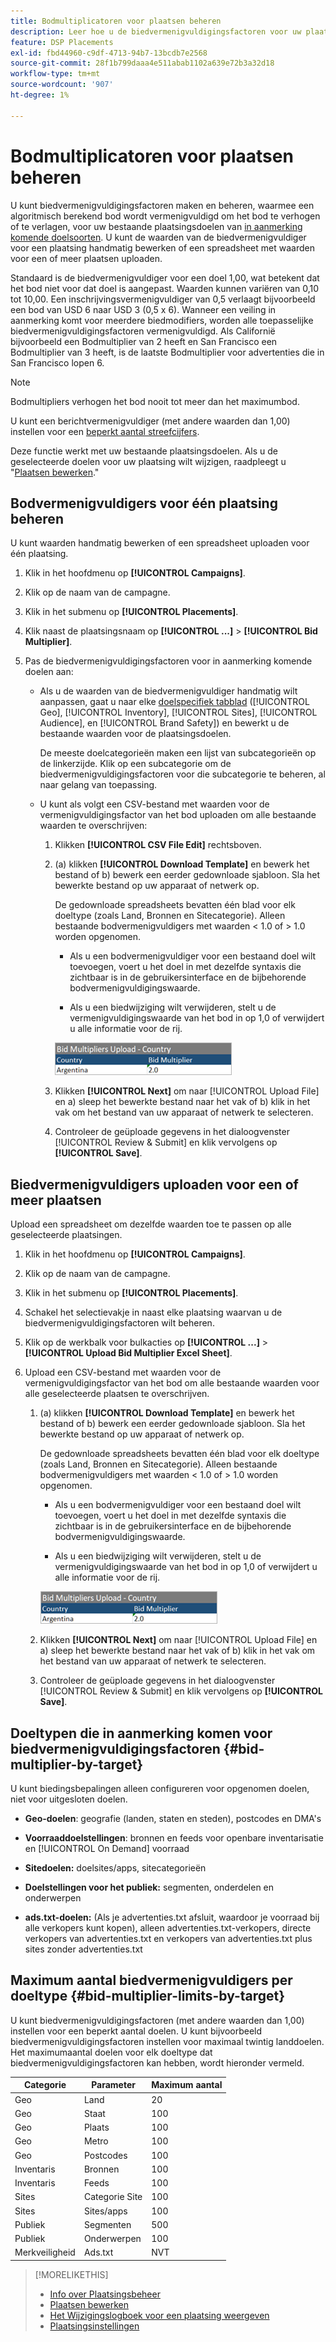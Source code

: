 ```yaml
---
title: Bodmultiplicatoren voor plaatsen beheren
description: Leer hoe u de biedvermenigvuldigingsfactoren voor uw plaatsingsdoelen kunt maken en bewerken.
feature: DSP Placements
exl-id: fbd44960-c9df-4713-94b7-13bcdb7e2568
source-git-commit: 28f1b799daaa4e511abab1102a639e72b3a32d18
workflow-type: tm+mt
source-wordcount: '907'
ht-degree: 1%

---
```


# Bodmultiplicatoren voor plaatsen beheren

U kunt biedvermenigvuldigingsfactoren maken en beheren, waarmee een algoritmisch berekend bod wordt vermenigvuldigd om het bod te verhogen of te verlagen, voor uw bestaande plaatsingsdoelen van [in aanmerking komende doelsoorten](#bid-multiplier-by-target). U kunt de waarden van de biedvermenigvuldiger voor een plaatsing handmatig bewerken of een spreadsheet met waarden voor een of meer plaatsen uploaden.

Standaard is de biedvermenigvuldiger voor een doel 1,00, wat betekent dat het bod niet voor dat doel is aangepast. Waarden kunnen variëren van 0,10 tot 10,00. Een inschrijvingsvermenigvuldiger van 0,5 verlaagt bijvoorbeeld een bod van USD 6 naar USD 3 (0,5 x 6). Wanneer een veiling in aanmerking komt voor meerdere biedmodifiers, worden alle toepasselijke biedvermenigvuldigingsfactoren vermenigvuldigd. Als Californië bijvoorbeeld een Bodmultiplier van 2 heeft en San Francisco een Bodmultiplier van 3 heeft, is de laatste Bodmultiplier voor advertenties die in San Francisco lopen 6.

>[!NOTE]
>
>Bodmultipliers verhogen het bod nooit tot meer dan het maximumbod.

U kunt een berichtvermenigvuldiger (met andere waarden dan 1,00) instellen voor een [beperkt aantal streefcijfers](#bid-multiplier-limits-by-target).

Deze functie werkt met uw bestaande plaatsingsdoelen. Als u de geselecteerde doelen voor uw plaatsing wilt wijzigen, raadpleegt u &quot;[Plaatsen bewerken](/help/dsp/campaign-management/placements/placement-edit.md).&quot;

## Bodvermenigvuldigers voor één plaatsing beheren

U kunt waarden handmatig bewerken of een spreadsheet uploaden voor één plaatsing.

1. Klik in het hoofdmenu op **[!UICONTROL Campaigns]**.

1. Klik op de naam van de campagne.

1. Klik in het submenu op **[!UICONTROL Placements]**.

1. Klik naast de plaatsingsnaam op  **[!UICONTROL ...]** > **[!UICONTROL Bid Multiplier]**.

1. Pas de biedvermenigvuldigingsfactoren voor in aanmerking komende doelen aan:

   * Als u de waarden van de biedvermenigvuldiger handmatig wilt aanpassen, gaat u naar elke [doelspecifiek tabblad](#bid-multiplier-by-target) ([!UICONTROL Geo], [!UICONTROL Inventory], [!UICONTROL Sites], [!UICONTROL Audience], en [!UICONTROL Brand Safety]) en bewerkt u de bestaande waarden voor de plaatsingsdoelen.

     De meeste doelcategorieën maken een lijst van subcategorieën op de linkerzijde. Klik op een subcategorie om de biedvermenigvuldigingsfactoren voor die subcategorie te beheren, al naar gelang van toepassing.

   * U kunt als volgt een CSV-bestand met waarden voor de vermenigvuldigingsfactor van het bod uploaden om alle bestaande waarden te overschrijven:

      1. Klikken **[!UICONTROL CSV File Edit]** rechtsboven.

      1. (a) klikken **[!UICONTROL Download Template]** en bewerk het bestand of b) bewerk een eerder gedownloade sjabloon. Sla het bewerkte bestand op uw apparaat of netwerk op.

         De gedownloade spreadsheets bevatten één blad voor elk doeltype (zoals Land, Bronnen en Sitecategorie). Alleen bestaande bodvermenigvuldigers met waarden &lt; 1.0 of > 1.0 worden opgenomen.

         * Als u een bodvermenigvuldiger voor een bestaand doel wilt toevoegen, voert u het doel in met dezelfde syntaxis die zichtbaar is in de gebruikersinterface en de bijbehorende bodvermenigvuldigingswaarde.

         * Als u een biedwijziging wilt verwijderen, stelt u de vermenigvuldigingswaarde van het bod in op 1,0 of verwijdert u alle informatie voor de rij.

         ![Voorbeeldrij in een spreadsheetbestand voor een bied-multiplier](/help/dsp/assets/bid-multiplier-spreadsheet.png "Voorbeeldrij in een spreadsheetbestand voor een bied-multiplier")

      1. Klikken **[!UICONTROL Next]** om naar [!UICONTROL Upload File] en a) sleep het bewerkte bestand naar het vak of b) klik in het vak om het bestand van uw apparaat of netwerk te selecteren.

      1. Controleer de geüploade gegevens in het dialoogvenster [!UICONTROL Review & Submit] en klik vervolgens op **[!UICONTROL Save]**.

## Biedvermenigvuldigers uploaden voor een of meer plaatsen

Upload een spreadsheet om dezelfde waarden toe te passen op alle geselecteerde plaatsingen.

1. Klik in het hoofdmenu op **[!UICONTROL Campaigns]**.

1. Klik op de naam van de campagne.

1. Klik in het submenu op **[!UICONTROL Placements]**.

1. Schakel het selectievakje in naast elke plaatsing waarvan u de biedvermenigvuldigingsfactoren wilt beheren.

1. Klik op de werkbalk voor bulkacties op **[!UICONTROL ...]** > **[!UICONTROL Upload Bid Multiplier Excel Sheet]**.

1. Upload een CSV-bestand met waarden voor de vermenigvuldigingsfactor van het bod om alle bestaande waarden voor alle geselecteerde plaatsen te overschrijven.

   1. (a) klikken **[!UICONTROL Download Template]** en bewerk het bestand of b) bewerk een eerder gedownloade sjabloon. Sla het bewerkte bestand op uw apparaat of netwerk op.

      De gedownloade spreadsheets bevatten één blad voor elk doeltype (zoals Land, Bronnen en Sitecategorie). Alleen bestaande bodvermenigvuldigers met waarden &lt; 1.0 of > 1.0 worden opgenomen.

      * Als u een bodvermenigvuldiger voor een bestaand doel wilt toevoegen, voert u het doel in met dezelfde syntaxis die zichtbaar is in de gebruikersinterface en de bijbehorende bodvermenigvuldigingswaarde.

      * Als u een biedwijziging wilt verwijderen, stelt u de vermenigvuldigingswaarde van het bod in op 1,0 of verwijdert u alle informatie voor de rij.

      ![Voorbeeldrij in een spreadsheetbestand voor een bied-multiplier](/help/dsp/assets/bid-multiplier-spreadsheet.png "Voorbeeldrij in een spreadsheetbestand voor een bied-multiplier")

   1. Klikken **[!UICONTROL Next]** om naar [!UICONTROL Upload File] en a) sleep het bewerkte bestand naar het vak of b) klik in het vak om het bestand van uw apparaat of netwerk te selecteren.

   1. Controleer de geüploade gegevens in het dialoogvenster [!UICONTROL Review & Submit] en klik vervolgens op **[!UICONTROL Save]**.

## Doeltypen die in aanmerking komen voor biedvermenigvuldigingsfactoren {#bid-multiplier-by-target}

U kunt biedingsbepalingen alleen configureren voor opgenomen doelen, niet voor uitgesloten doelen.

* **Geo-doelen**: geografie (landen, staten en steden), postcodes en DMA&#39;s

* **Voorraaddoelstellingen**: bronnen en feeds voor openbare inventarisatie en [!UICONTROL On Demand] voorraad

* **Sitedoelen:** doelsites/apps, sitecategorieën

* **Doelstellingen voor het publiek:** segmenten, onderdelen en onderwerpen

* **ads.txt-doelen:** (Als je advertenties.txt afsluit, waardoor je voorraad bij alle verkopers kunt kopen), alleen advertenties.txt-verkopers, directe verkopers van advertenties.txt en verkopers van advertenties.txt plus sites zonder advertenties.txt <!-- bid multipliers for the different subsets of inventory; not available when the placement targets only one subset -->

## Maximum aantal biedvermenigvuldigers per doeltype {#bid-multiplier-limits-by-target}

U kunt biedvermenigvuldigingsfactoren (met andere waarden dan 1,00) instellen voor een beperkt aantal doelen. U kunt bijvoorbeeld biedvermenigvuldigingsfactoren instellen voor maximaal twintig landdoelen. Het maximumaantal doelen voor elk doeltype dat biedvermenigvuldigingsfactoren kan hebben, wordt hieronder vermeld.

| Categorie | Parameter | Maximum aantal |
| -------- | --------- | ----- |
| Geo | Land | 20 |
| Geo | Staat | 100 |
| Geo | Plaats | 100 |
| Geo | Metro | 100 |
| Geo | Postcodes | 100 |
| Inventaris | Bronnen | 100 |
| Inventaris | Feeds | 100 |
| Sites | Categorie Site | 100 |
| Sites | Sites/apps | 100 |
| Publiek | Segmenten | 500 |
| Publiek | Onderwerpen | 100 |
| Merkveiligheid | Ads.txt | NVT |

>[!MORELIKETHIS]
>
>* [Info over Plaatsingsbeheer](placement-about.md)
>* [Plaatsen bewerken](placement-edit.md)
>* [Het Wijzigingslogboek voor een plaatsing weergeven](placement-change-log.md)
>* [Plaatsingsinstellingen](placement-settings.md)

